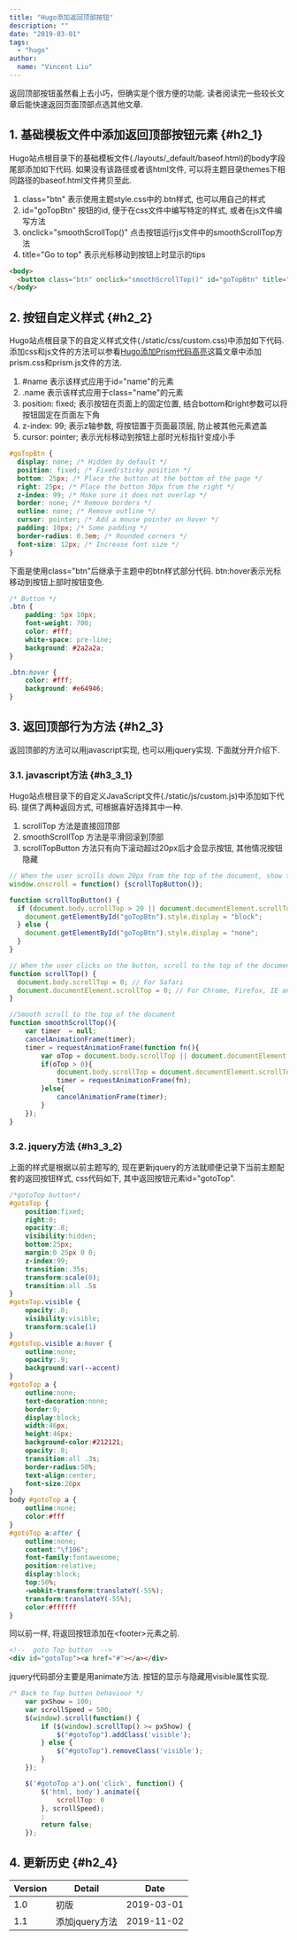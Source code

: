 ```yaml
---
title: "Hugo添加返回顶部按钮"
description: ""
date: "2019-03-01"
tags:
  - "hugo"
author:
  name: "Vincent Liu"
---
```


返回顶部按钮虽然看上去小巧，但确实是个很方便的功能. 读者阅读完一些较长文章后能快速返回页面顶部点选其他文章.
<!--more-->

## 1. 基础模板文件中添加返回顶部按钮元素 {#h2_1}
Hugo站点根目录下的基础模板文件(./layouts/_default/baseof.html)的body字段尾部添加如下代码. 如果没有该路径或者该html文件, 可以将主题目录themes下相同路径的baseof.html文件拷贝至此.

1. class="btn" 表示使用主题style.css中的.btn样式, 也可以用自己的样式
2. id="goTopBtn" 按钮的id, 便于在css文件中编写特定的样式, 或者在js文件编写方法
3. onclick="smoothScrollTop()" 点击按钮运行js文件中的smoothScrollTop方法
4. title="Go to top" 表示光标移动到按钮上时显示的tips

```html
<body>
  <button class="btn" onclick="smoothScrollTop()" id="goTopBtn" title="Go to top">TOP</button>
</body>
```

## 2. 按钮自定义样式 {#h2_2}
Hugo站点根目录下的自定义样式文件(./static/css/custom.css)中添加如下代码. 添加css和js文件的方法可以参看[Hugo添加Prism代码高亮](https://www.cloudme.top/post/2019/add_prism_for_hugo/)这篇文章中添加prism.css和prism.js文件的方法.

1. \#name 表示该样式应用于id="name"的元素
2. .name 表示该样式应用于class="name"的元素
3. position: fixed; 表示按钮在页面上的固定位置, 结合bottom和right参数可以将按钮固定在页面左下角
4. z-index: 99; 表示z轴参数, 将按钮置于页面最顶层, 防止被其他元素遮盖
5. cursor: pointer; 表示光标移动到按钮上部时光标指针变成小手

```css
#goTopBtn {
  display: none; /* Hidden by default */
  position: fixed; /* Fixed/sticky position */
  bottom: 25px; /* Place the button at the bottom of the page */
  right: 25px; /* Place the button 30px from the right */
  z-index: 99; /* Make sure it does not overlap */
  border: none; /* Remove borders */
  outline: none; /* Remove outline */
  cursor: pointer; /* Add a mouse pointer on hover */
  padding: 10px; /* Some padding */
  border-radius: 0.3em; /* Rounded corners */
  font-size: 12px; /* Increase font size */
}
```

下面是使用class="btn"后继承于主题中的btn样式部分代码. btn:hover表示光标移动到按钮上部时按钮变色.

```css
/* Button */
.btn {
	padding: 5px 10px;
	font-weight: 700;
	color: #fff;
	white-space: pre-line;
	background: #2a2a2a;
}

.btn:hover {
	color: #fff;
	background: #e64946;
}
```

## 3. 返回顶部行为方法 {#h2_3}

返回顶部的方法可以用javascript实现, 也可以用jquery实现. 下面就分开介绍下.

### 3.1. javascript方法 {#h3_3_1}
Hugo站点根目录下的自定义JavaScript文件(./static/js/custom.js)中添加如下代码. 提供了两种返回方式, 可根据喜好选择其中一种.

1. scrollTop 方法是直接回顶部
2. smoothScrollTop 方法是平滑回滚到顶部
3. scrollTopButton 方法只有向下滚动超过20px后才会显示按钮, 其他情况按钮隐藏


```javascript
// When the user scrolls down 20px from the top of the document, show the button
window.onscroll = function() {scrollTopButton()};

function scrollTopButton() {
  if (document.body.scrollTop > 20 || document.documentElement.scrollTop > 20) {
    document.getElementById("goTopBtn").style.display = "block";
  } else {
    document.getElementById("goTopBtn").style.display = "none";
  }
}

// When the user clicks on the button, scroll to the top of the document
function scrollTop() {
  document.body.scrollTop = 0; // For Safari
  document.documentElement.scrollTop = 0; // For Chrome, Firefox, IE and Opera
}

//Smooth scroll to the top of the document
function smoothScrollTop(){
    var timer  = null;
    cancelAnimationFrame(timer);
    timer = requestAnimationFrame(function fn(){
        var oTop = document.body.scrollTop || document.documentElement.scrollTop;
        if(oTop > 0){
            document.body.scrollTop = document.documentElement.scrollTop = oTop - 50;
            timer = requestAnimationFrame(fn);
        }else{
            cancelAnimationFrame(timer);
        }
    });
}
```

### 3.2. jquery方法 {#h3_3_2}
上面的样式是根据以前主题写的, 现在更新jquery的方法就顺便记录下当前主题配套的返回按钮样式, css代码如下, 其中返回按钮元素id="gotoTop".

```css
/*gotoTop button*/
#gotoTop {
    position:fixed;
    right:0;
    opacity:.8;
    visibility:hidden;
    bottom:25px;
    margin:0 25px 0 0;
    z-index:99;
    transition:.35s;
    transform:scale(0);
    transition:all .5s
}
#gotoTop.visible {
    opacity:.8;
    visibility:visible;
    transform:scale(1)
}
#gotoTop.visible a:hover {
    outline:none;
    opacity:.9;
    background:var(--accent)
}
#gotoTop a {
    outline:none;
    text-decoration:none;
    border:0;
    display:block;
    width:46px;
    height:46px;
    background-color:#212121;
    opacity:.8;
    transition:all .3s;
    border-radius:50%;
    text-align:center;
    font-size:26px
}
body #gotoTop a {
    outline:none;
    color:#fff
}
#gotoTop a:after {
    outline:none;
    content:"\f106";
    font-family:fontawesome;
    position:relative;
    display:block;
    top:50%;
    -webkit-transform:translateY(-55%);
    transform:translateY(-55%);
    color:#ffffff
}
```

同以前一样, 将返回按钮添加在\<footer\>元素之前.

```html
<!--  goto Top button  -->
<div id="gotoTop"><a href="#"></a></div>
```

jquery代码部分主要是用animate方法. 按钮的显示与隐藏用visible属性实现.

```javascript
/* Back to Top button behaviour */
    var pxShow = 100;
    var scrollSpeed = 500;
    $(window).scroll(function() {
        if ($(window).scrollTop() >= pxShow) {
            $("#gotoTop").addClass('visible');
        } else {
            $("#gotoTop").removeClass('visible');
        }
    });

    $('#gotoTop a').on('click', function() {
        $('html, body').animate({
            scrollTop: 0
        }, scrollSpeed);
        ;
        return false;
    });
```

## 4. 更新历史 {#h2_4}

| Version | Detail | Date |
| ---- | ---- | ---- |
| 1.0 | 初版 | 2019-03-01 |
| 1.1 | 添加jquery方法 | 2019-11-02 |

